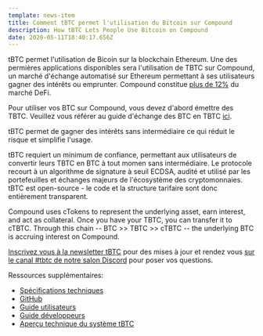 ```yaml
---
template: news-item
title: Comment tBTC permet l'utilisation du Bitcoin sur Compound
description: How tBTC Lets People Use Bitcoin on Compound
date: 2020-05-11T18:40:17.656Z
---
```

tBTC permet l'utilisation de Bicoin sur la blockchain Ethereum. Une des permières applications disponibles sera l'utilisation de TBTC sur Compound, un marché d'échange automatisé sur Ethereum permettant à ses utilisateurs gagner des intérêts ou emprunter. Compound constitue [plus de 12%](https://defipulse.com/) du marché DeFi.

Pour utiliser vos BTC sur Compound, vous devez d'abord émettre des TBTC. Veuillez vous référer au guide d'échange des BTC en TBTC [ici](https://tbtc.network/developers/how-to-use-the-tbtc-dapp/).

tBTC permet de gagner des intérêts sans intermédiaire ce qui réduit le risque et simplifie l'usage.

tBTC requiert un minimum de confiance, permettant aux utilisateurs de convertir leurs TBTC en BTC à tout momen sans intermédiaire. Le protocole recourt à un algorithme de signature à seuil ECDSA, audité et utilisé par les portefeuilles et échanges majeurs de l'écosystème des cryptomonnaies. tBTC est open-source - le code et la structure tarifaire sont donc entièrement transparent.

Compound uses cTokens to represent the underlying asset, earn interest, and act as collateral. Once you have your TBTC, you can transfer it to cTBTC. Through this chain -- BTC >> TBTC >> cTBTC -- the underlying BTC is accruing interest on Compound.

[Inscrivez vous à la newsletter tBTC](https://tbtc.network/#mailing-list) pour des mises à jour et rendez vous [sur le canal \#tbtc de notre salon Discord](https://discord.gg/wYezN7v) pour poser vos questions.

Ressources supplémentaires:

* [Spécifications techniques](http://docs.keep.network/tbtc/index.pdf)
* [GitHub](https://github.com/keep-network/tbtc)
* [Guide utilisateurs](https://tbtc.network/developers/how-to-use-the-tbtc-dapp)
* [Guide développeurs](https://tbtc.network/developers/how-to-integrate-tbtc-into-your-defi-dapp)
* [Aperçu technique du système tBTC](https://tbtc.network/developers/tbtc-technical-system-overview)
